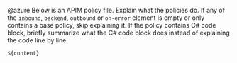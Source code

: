 @azure Below is an APIM policy file. Explain what the policies do. If any of the `inbound`, `backend`, `outbound` or `on-error` element is empty or only contains a base policy, skip explaining it. If the policy contains C# code block, briefly summarize what the C# code block does instead of explaining the code line by line.
```
${content}
```